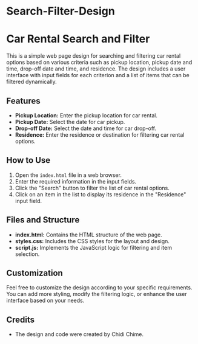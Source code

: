# Search-Filter-Design
# Car Rental Search and Filter

This is a simple web page design for searching and filtering car rental options based on various criteria such as pickup location, pickup date and time, drop-off date and time, and residence. The design includes a user interface with input fields for each criterion and a list of items that can be filtered dynamically.

## Features

- **Pickup Location:** Enter the pickup location for car rental.
- **Pickup Date:** Select the date for car pickup.
- **Drop-off Date:** Select the date and time for car drop-off.
- **Residence:** Enter the residence or destination for filtering car rental options.

## How to Use

1. Open the `index.html` file in a web browser.
2. Enter the required information in the input fields.
3. Click the "Search" button to filter the list of car rental options.
4. Click on an item in the list to display its residence in the "Residence" input field.

## Files and Structure

- **index.html:** Contains the HTML structure of the web page.
- **styles.css:** Includes the CSS styles for the layout and design.
- **script.js:** Implements the JavaScript logic for filtering and item selection.

## Customization

Feel free to customize the design according to your specific requirements. You can add more styling, modify the filtering logic, or enhance the user interface based on your needs.

## Credits

- The design and code were created by Chidi Chime.
